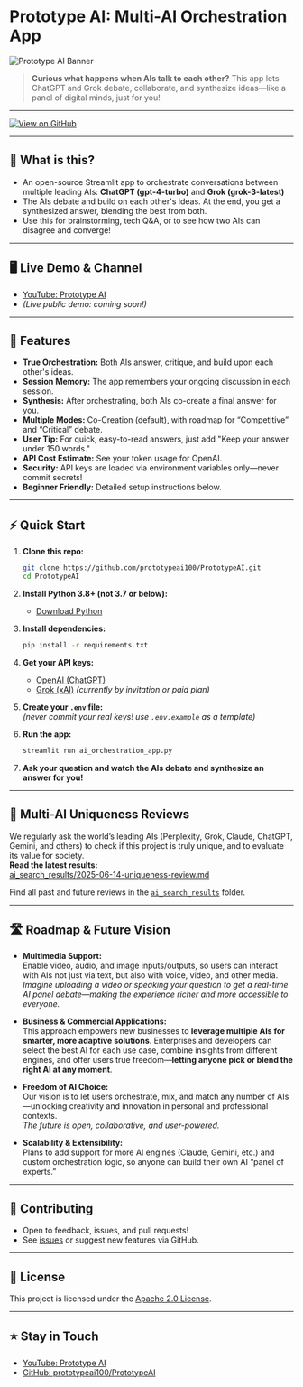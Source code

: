 # Prototype AI: Multi-AI Orchestration App

![Prototype AI Banner](assets/PrototypeAI_Banner.png)

> **Curious what happens when AIs talk to each other?**
> This app lets ChatGPT and Grok debate, collaborate, and synthesize ideas—like a panel of digital minds, just for you!

---

[![View on GitHub](https://img.shields.io/badge/GitHub-prototypeai100/PrototypeAI-blue?logo=github)](https://github.com/prototypeai100/PrototypeAI)

---

## 🚀 What is this?

- An open-source Streamlit app to orchestrate conversations between multiple leading AIs: **ChatGPT (gpt-4-turbo)** and **Grok (grok-3-latest)**
- The AIs debate and build on each other's ideas. At the end, you get a synthesized answer, blending the best from both.
- Use this for brainstorming, tech Q&A, or to see how two AIs can disagree and converge!

---

## 🖥️ Live Demo & Channel

- [YouTube: Prototype AI](https://www.youtube.com/@PrototypeAI01)
- *(Live public demo: coming soon!)*

---

## 📝 Features

- **True Orchestration:** Both AIs answer, critique, and build upon each other's ideas.
- **Session Memory:** The app remembers your ongoing discussion in each session.
- **Synthesis:** After orchestrating, both AIs co-create a final answer for you.
- **Multiple Modes:** Co-Creation (default), with roadmap for “Competitive” and “Critical” debate.
- **User Tip:** For quick, easy-to-read answers, just add "Keep your answer under 150 words."
- **API Cost Estimate:** See your token usage for OpenAI.
- **Security:** API keys are loaded via environment variables only—never commit secrets!
- **Beginner Friendly:** Detailed setup instructions below.

---

## ⚡ Quick Start

1. **Clone this repo:**
    ```bash
    git clone https://github.com/prototypeai100/PrototypeAI.git
    cd PrototypeAI
    ```

2. **Install Python 3.8+ (not 3.7 or below):**
    - [Download Python](https://www.python.org/downloads/)

3. **Install dependencies:**
    ```bash
    pip install -r requirements.txt
    ```

4. **Get your API keys:**  
   - [OpenAI (ChatGPT)](https://platform.openai.com/api-keys)  
   - [Grok (xAI)](https://x.ai) *(currently by invitation or paid plan)*

5. **Create your `.env` file:**  
   *(never commit your real keys! use `.env.example` as a template)*

6. **Run the app:**
    ```bash
    streamlit run ai_orchestration_app.py
    ```

7. **Ask your question and watch the AIs debate and synthesize an answer for you!**

---

## 🔎 Multi-AI Uniqueness Reviews

We regularly ask the world’s leading AIs (Perplexity, Grok, Claude, ChatGPT, Gemini, and others) to check if this project is truly unique, and to evaluate its value for society.  
**Read the latest results:**  
[ai_search_results/2025-06-14-uniqueness-review.md](ai_search_results/2025-06-14-uniqueness-review.md)

Find all past and future reviews in the [`ai_search_results`](ai_search_results/) folder.

---

## 🛣️ Roadmap & Future Vision

- **Multimedia Support:**  
  Enable video, audio, and image inputs/outputs, so users can interact with AIs not just via text, but also with voice, video, and other media.  
  *Imagine uploading a video or speaking your question to get a real-time AI panel debate—making the experience richer and more accessible to everyone.*

- **Business & Commercial Applications:**  
  This approach empowers new businesses to **leverage multiple AIs for smarter, more adaptive solutions**. Enterprises and developers can select the best AI for each use case, combine insights from different engines, and offer users true freedom—**letting anyone pick or blend the right AI at any moment**.

- **Freedom of AI Choice:**  
  Our vision is to let users orchestrate, mix, and match any number of AIs—unlocking creativity and innovation in personal and professional contexts.  
  *The future is open, collaborative, and user-powered.*

- **Scalability & Extensibility:**  
  Plans to add support for more AI engines (Claude, Gemini, etc.) and custom orchestration logic, so anyone can build their own AI “panel of experts.”

---

## 🤝 Contributing

- Open to feedback, issues, and pull requests!
- See [issues](https://github.com/prototypeai100/PrototypeAI/issues) or suggest new features via GitHub.

---

## 📄 License

This project is licensed under the [Apache 2.0 License](LICENSE).

---

## ⭐ Stay in Touch

- [YouTube: Prototype AI](https://www.youtube.com/@PrototypeAI01)
- [GitHub: prototypeai100/PrototypeAI](https://github.com/prototypeai100/PrototypeAI)


